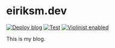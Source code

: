 # eiriksm.dev

[![Deploy blog](https://github.com/eiriksm/eiriksm.dev/actions/workflows/deploy.yml/badge.svg)](https://github.com/eiriksm/eiriksm.dev/actions/workflows/deploy.yml)
[![Test](https://github.com/eiriksm/eiriksm.dev/actions/workflows/test.yml/badge.svg)](https://github.com/eiriksm/eiriksm.dev/actions/workflows/test.yml)
[![Violinist enabled](https://img.shields.io/badge/violinist-enabled-brightgreen.svg)](https://violinist.io)

This is my blog.

